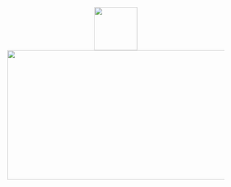 <div id="header" align="center">
  <img src="https://steamuserimages-a.akamaihd.net/ugc/964231063350919947/05ED45CCAE789ADEFB867739F27FCF558954D7DA/?imw=5000&imh=5000&ima=fit&impolicy=Letterbox&imcolor=%23000000&letterbox=false" width="100"/>
</div>

<div align="center">
  <img src="https://i.pinimg.com/originals/3d/27/ea/3d27ea4cdd8065f951ce06717dec5120.gif" width="600" height="300"/>
</div>
